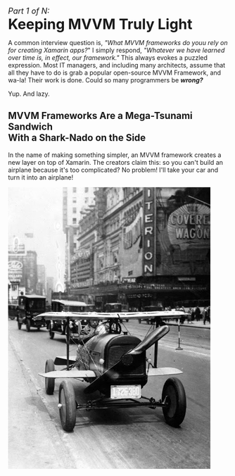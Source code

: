 <font size="4"><I>Part 1 of N:</I></font></BR><font size="6"><B>Keeping MVVM Truly Light</B></font>

A common interview question is, <I>"What MVVM frameworks do youu rely on for creating Xamarin apps?</I>" I simply respond, <I>"Whatever we have learned over time is, in effect, our framework."</I> This always evokes a puzzled expression.  Most IT managers, and including many architects, assume that all they have to do is grab a popular open-source MVVM Framework, and wa-la!  Their work is done. Could so many programmers be <B><I>wrong?</I></B>

Yup. And lazy.

## MVVM Frameworks Are a Mega-Tsunami Sandwich</BR>With a Shark-Nado on the Side

In the name of making something simpler, an MVVM framework creates a new layer on top of Xamarin. The creators claim this: so you can't build an airplane because it's too complicated? No problem!  I'll take your car and turn it into an airplane!

![](https://github.com/marcusts/Com.MarcusTS.ModernAppDemo/blob/main/docs/flying-cars-2.jpg)




